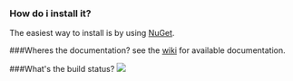 ### How do i install it?
The easiest way to install is by using [NuGet](http://nuget.org/packages/timezonedb).

###Wheres the documentation?
see the [wiki](https://github.com/Appease/Appease.TimeZoneDb/wiki) for available documentation.

###What's the build status?
![](https://ci.appveyor.com/api/projects/status/uga7nf3485fxx6oy?svg=true)

